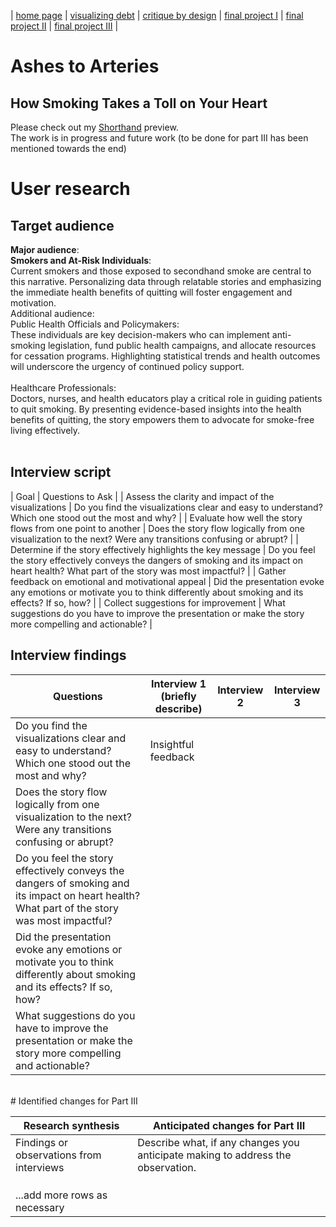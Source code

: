 | [home page](https://adityakolpe.github.io/Data-Canvas/) | [visualizing debt](visualizing-government-debt) | [critique by design](critique-by-design) | [final project I](final-project-part-one) | [final project II](final-project-part-two) | [final project III](final-project-part-three) |
<br/>
# Ashes to Arteries 
## How Smoking Takes a Toll on Your Heart

Please check out my [Shorthand](https://preview.shorthand.com/vu8hdHDRmzgadAs8) preview. <br/>
The work is in progress and future work (to be done for part III has been mentioned towards the end)<br/>

# User research 
## Target audience 
**Major audience**:<br/>
**Smokers and At-Risk Individuals**: <br/>
Current smokers and those exposed to secondhand smoke are central to this narrative. Personalizing data through relatable stories and emphasizing the immediate health benefits of quitting will foster engagement and motivation.
<br/>
Additional audience:<br/>
Public Health Officials and Policymakers: <br/>
These individuals are key decision-makers who can implement anti-smoking legislation, fund public health campaigns, and allocate resources for cessation programs. Highlighting statistical trends and health outcomes will underscore the urgency of continued policy support.<br/>
<br/>
Healthcare Professionals: <br/>
Doctors, nurses, and health educators play a critical role in guiding patients to quit smoking. By presenting evidence-based insights into the health benefits of quitting, the story empowers them to advocate for smoke-free living effectively.<br/>
<br/>

## Interview script <br/>

| Goal | Questions to Ask |
| Assess the clarity and impact of the visualizations | Do you find the visualizations clear and easy to understand? Which one stood out the most and why? |
| Evaluate how well the story flows from one point to another | Does the story flow logically from one visualization to the next? Were any transitions confusing or abrupt? |
| Determine if the story effectively highlights the key message | Do you feel the story effectively conveys the dangers of smoking and its impact on heart health? What part of the story was most impactful? |
| Gather feedback on emotional and motivational appeal | Did the presentation evoke any emotions or motivate you to think differently about smoking and its effects? If so, how? |
| Collect suggestions for improvement | What suggestions do you have to improve the presentation or make the story more compelling and actionable? |
<br/>

## Interview findings <br/>

| Questions               | Interview 1 (briefly describe) | Interview 2 | Interview 3 |
|-------------------------|--------------------------------|-------------|-------------|
|Do you find the visualizations clear and easy to understand? Which one stood out the most and why?| Insightful feedback            |             |             |
|Does the story flow logically from one visualization to the next? Were any transitions confusing or abrupt?|                                |             |             |
|Do you feel the story effectively conveys the dangers of smoking and its impact on heart health? What part of the story was most impactful?|                                |             |             |
|Did the presentation evoke any emotions or motivate you to think differently about smoking and its effects? If so, how?||||
|What suggestions do you have to improve the presentation or make the story more compelling and actionable?||||

<br/>
# Identified changes for Part III <br/>

| Research synthesis                       | Anticipated changes for Part III                                                |
|------------------------------------------|---------------------------------------------------------------------------------|
| Findings or observations from interviews | Describe what, if any changes you anticipate making to address the observation. |
|                                          |                                                                                 |
|                                          |                                                                                 |
|                                          |                                                                                 |
| ...add more rows as necessary            |                                                                                 |
<br/>


